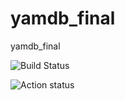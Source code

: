 # yamdb_final
yamdb_final

![Build Status](https://github.com/Andrey-Vyshegorodskiy/yamdb_final/actions/workflows/yamdb_workflow.yml/badge.svg)

![Action status](https://github.com/Andrey-Vyshegorodskiy/yamdb_final/actions/workflows/yamdb_workflow.yml/badge.svg)
